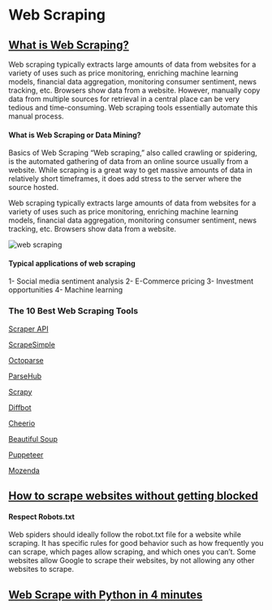 # Web Scraping

## [What is Web Scraping?](https://en.wikipedia.org/wiki/Web_scraping)

Web scraping typically extracts large amounts of data from websites for a variety of uses such as price monitoring, enriching machine learning models, financial data aggregation, monitoring consumer sentiment, news tracking, etc. Browsers show data from a website. However, manually copy data from multiple sources for retrieval in a central place can be very tedious and time-consuming. Web scraping tools essentially automate this manual process.

#### What is Web Scraping or Data Mining?
Basics of Web Scraping
“Web scraping,” also called crawling or spidering, is the automated gathering of data from an online source usually from a website. While scraping is a great way to get massive amounts of data in relatively short timeframes, it does add stress to the server where the source hosted.


Web scraping typically extracts large amounts of data from websites for a variety of uses such as price monitoring, enriching machine learning models, financial data aggregation, monitoring consumer sentiment, news tracking, etc. Browsers show data from a website.

![web scraping](https://www.hirinfotech.com/wp-content/uploads/2019/10/What-is-Web-Scraping-1024x512.png)

#### Typical applications of web scraping
1- Social media sentiment analysis
2- E-Commerce pricing
3- Investment opportunities
4- Machine learning

### The 10 Best Web Scraping Tools


[Scraper API](https://www.scraperapi.com/)

[ScrapeSimple](https://www.scrapesimple.com/)

[Octoparse](https://www.octoparse.com/)

[ParseHub](https://www.parsehub.com/)

[Scrapy](https://scrapy.org)

[Diffbot](https://www.diffbot.com)

[Cheerio](https://cheerio.js.org)

[Beautiful Soup](https://www.crummy.com/software/BeautifulSoup/)

[Puppeteer](https://github.com/GoogleChrome/puppeteer)

[Mozenda](https://www.mozenda.com/)


## [How to scrape websites without getting blocked](https://www.scrapehero.com/how-to-prevent-getting-blacklisted-while-scraping/)

#### Respect Robots.txt
Web spiders should ideally follow the robot.txt file for a website while scraping. It has specific rules for good behavior such as how frequently you can scrape, which pages allow scraping, and which ones you can’t. Some websites allow Google to scrape their websites, by not allowing any other websites to scrape.


## [Web Scrape with Python in 4 minutes](https://towardsdatascience.com/how-to-web-scrape-with-python-in-4-minutes-bc49186a8460)
